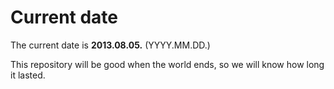 # Current date

The current date is **2013.08.05.** (YYYY.MM.DD.)

This repository will be good when the world ends, so we will know how long it lasted.